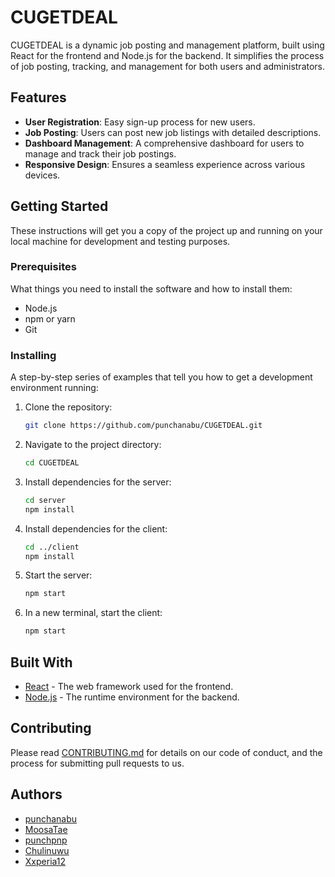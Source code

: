 # CUGETDEAL

CUGETDEAL is a dynamic job posting and management platform, built using React for the frontend and Node.js for the backend. It simplifies the process of job posting, tracking, and management for both users and administrators.

## Features

- **User Registration**: Easy sign-up process for new users.
- **Job Posting**: Users can post new job listings with detailed descriptions.
- **Dashboard Management**: A comprehensive dashboard for users to manage and track their job postings.
- **Responsive Design**: Ensures a seamless experience across various devices.

## Getting Started

These instructions will get you a copy of the project up and running on your local machine for development and testing purposes.

### Prerequisites

What things you need to install the software and how to install them:

- Node.js
- npm or yarn
- Git

### Installing

A step-by-step series of examples that tell you how to get a development environment running:

1. Clone the repository:
   ```bash
   git clone https://github.com/punchanabu/CUGETDEAL.git
   ```
2. Navigate to the project directory:
   ```bash
   cd CUGETDEAL
   ```
3. Install dependencies for the server:
   ```bash
   cd server
   npm install
   ```
4. Install dependencies for the client:
   ```bash
   cd ../client
   npm install
   ```
5. Start the server:
   ```bash
   npm start
   ```
6. In a new terminal, start the client:
   ```bash
   npm start
   ```

## Built With

- [React](https://reactjs.org/) - The web framework used for the frontend.
- [Node.js](https://nodejs.org/) - The runtime environment for the backend.

## Contributing

Please read [CONTRIBUTING.md](link-to-your-contributing.md-file) for details on our code of conduct, and the process for submitting pull requests to us.

## Authors

- [punchanabu](https://github.com/punchanabu)
- [MoosaTae](https://github.com/MoosaTae)
- [punchpnp](https://github.com/punchpnp)
- [Chulinuwu](https://github.com/Chulinuwu)
- [Xxperia12](https://github.com/Xxperia12)
